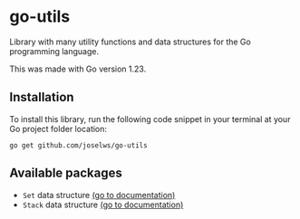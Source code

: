# go-utils

Library with many utility functions and data structures for the Go programming language.

This was made with Go version 1.23.

## Installation

To install this library, run the following code snippet in your terminal at your Go project folder location:

```
go get github.com/joselws/go-utils
```

## Available packages

- `Set` data structure [(go to documentation)](https://github.com/joselws/go-utils/blob/main/set/README.md)
- `Stack` data structure [(go to documentation)](https://github.com/joselws/go-utils/blob/main/stack/README.md)
